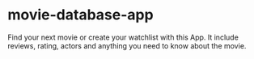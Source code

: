 # movie-database-app
Find your next movie or create your watchlist with this App. It include reviews, rating, actors and anything you need to know about the movie.
